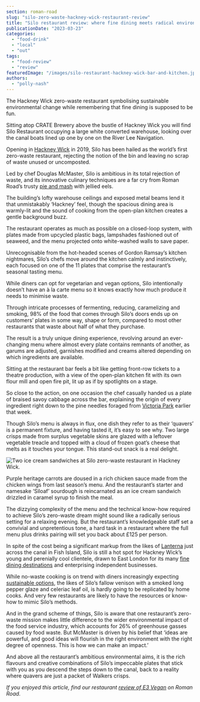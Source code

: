 ```yaml
---
section: roman-road
slug: "silo-zero-waste-hackney-wick-restaurant-review"
title: "Silo restaurant review: where fine dining meets radical environmentalism"
publicationDate: "2023-03-23"
categories: 
  - "food-drink"
  - "local"
  - "out"
tags: 
  - "food-review"
  - "review"
featuredImage: "/images/silo-restaurant-hackney-wick-bar-and-kitchen.jpg"
authors: 
  - "polly-nash"
---
```


The Hackney Wick zero-waste restaurant symbolising sustainable environmental change while remembering that fine dining is supposed to be fun.

Sitting atop CRATE Brewery above the bustle of Hackney Wick you will find Silo Restaurant occupying a large white converted warehouse, looking over the canal boats lined up one by one on the River Lee Navigation. 

Opening in [Hackney Wick](https://romanroadlondon.com/hackney-wick-bars-restaurants-raves/) in 2019, Silo has been hailed as the world’s first zero-waste restaurant, rejecting the notion of the bin and leaving no scrap of waste unused or uncomposted. 

Led by chef Douglas McMaster, Silo is ambitious in its total rejection of waste, and its innovative culinary techniques are a far cry from Roman Road’s trusty [pie and mash](https://romanroadlondon.com/g-kelly-pie-mash-shop-working-class-food/) with jellied eels. 

The building’s lofty warehouse ceilings and exposed metal beams lend it that unmistakably ‘Hackney’ feel, though the spacious dining area is warmly-lit and the sound of cooking from the open-plan kitchen creates a gentle background buzz. 

The restaurant operates as much as possible on a closed-loop system, with plates made from upcycled plastic bags, lampshades fashioned out of seaweed, and the menu projected onto white-washed walls to save paper.

Unrecognisable from the hot-headed scenes of Gordon Ramsay’s kitchen nightmares, Silo’s chefs move around the kitchen calmly and instinctively, each focused on one of the 11 plates that comprise the restaurant’s seasonal tasting menu. 

While diners can opt for vegetarian and vegan options, Silo intentionally doesn’t have an à la carte menu so it knows exactly how much produce it needs to minimise waste.

Through intricate processes of fermenting, reducing, caramelizing and smoking, 98% of the food that comes through Silo’s doors ends up on customers’ plates in some way, shape or form, compared to most other restaurants that waste about half of what they purchase.

The result is a truly unique dining experience, revolving around an ever-changing menu where almost every plate contains remnants of another, as garums are adjusted, garnishes modified and creams altered depending on which ingredients are available.  

Sitting at the restaurant bar feels a bit like getting front-row tickets to a theatre production, with a view of the open-plan kitchen fit with its own flour mill and open fire pit, lit up as if by spotlights on a stage. 

So close to the action, on one occasion the chef casually handed us a plate of braised savoy cabbage across the bar, explaining the origin of every ingredient right down to the pine needles foraged from [Victoria Park](https://romanroadlondon.com/victoria-park-autumn-photoessay/) earlier that week. 

Though Silo’s menu is always in flux, one dish they refer to as their ‘quavers’ is a permanent fixture, and having tasted it, it’s easy to see why. Two large crisps made from surplus vegetable skins are glazed with a leftover vegetable treacle and topped with a cloud of frozen goat’s cheese that melts as it touches your tongue. This stand-out snack is a real delight. 

![Two ice cream sandwiches at Silo zero-waste restaurant in Hackney Wick.](/images/silo-restaurant-hackney-wick-ice-cream-1024x682.jpg)

Purple heritage carrots are doused in a rich chicken sauce made from the chicken wings from last season’s menu. And the restaurant’s starter and namesake ‘Siloaf’ sourdough is reincarnated as an ice cream sandwich drizzled in caramel syrup to finish the meal. 

The dizzying complexity of the menu and the technical know-how required to achieve Silo’s zero-waste dream might sound like a radically serious setting for a relaxing evening. But the restaurant’s knowledgeable staff set a convivial and unpretentious tone, a hard task in a restaurant where the full menu plus drinks pairing will set you back about £125 per person. 

In spite of the cost being a significant markup from the likes of [Lanterna](https://romanroadlondon.com/lanterna-pizza-restaurant-bar-deli-fish-island-food-review/) just across the canal in Fish Island, Silo is still a hot spot for Hackney Wick’s young and perenially cool clientele, drawn to East London for its many [fine dining destinations](https://romanroadlondon.com/barge-east-hackney-wick-aa-rosettes-restaurant-awards/) and enterprising independent businesses. 

While no-waste cooking is on trend with diners increasingly expecting [sustainable options](https://romanroadlondon.com/best-sustainable-shops-initiatives/), the likes of Silo’s fallow venison with a smoked long pepper glaze and celeriac leaf oil, is hardly going to be replicated by home cooks. And very few restaurants are likely to have the resources or know-how to mimic Silo’s methods.  

And in the grand scheme of things, Silo is aware that one restaurant’s zero-waste mission makes little difference to the wider environmental impact of the food service industry, which accounts for 26% of greenhouse gasses caused by food waste. But McMaster is driven by his belief that ‘ideas are powerful, and good ideas will flourish in the right environment with the right degree of openness. This is how we can make an impact.’

And above all the restaurant’s ambitious environmental aims, it is the rich flavours and creative combinations of Silo’s impeccable plates that stick with you as you descend the steps down to the canal, back to a reality where quavers are just a packet of Walkers crisps. 

_If you enjoyed this article, find our restaurant_ [_review of E3 Vegan_](https://romanroadlondon.com/e3-vegan-cafe-food-review/) _on Roman Road._ 


